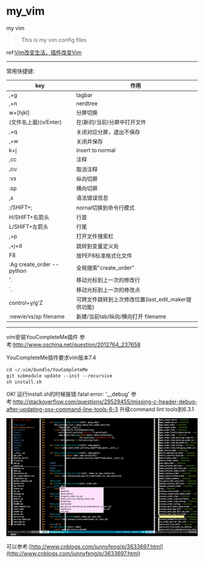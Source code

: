 # my_vim
my vim
> This is my vim config files

ref:[Vim改变生活，插件改变Vim](http://fancyseeker.com/?p=592)

----

常用快捷键:

key|作用
----|-----
,+g						    |tagbar
,+n						    |nerdtree
w+[hjkl]				    |分屏切换
(文件名上面)(v/Enter)		|在(新的/当前)分屏中打开文件
,+q					    	|关闭对应分屏，退出不保存
,+w						    |关闭并保存
k+j						    |insert to normal
,cc						    |注释
,cu						    |取消注释
:vs						    |纵向切屏
:sp						    |横向切屏
,s						    |语法错误信息
;/SHIFT+;				    |nornal切换到命令行模式
H/SHIFT+右箭头 			    |行首
L/SHIFT+左箭头			    |行尾	
,+p                         |打开文件搜索栏
,+j+d                       |跳转到变量定义处
F8                          |按PEP8标准格式化文件
:Ag create_order --python   |全局搜索"create_order"
'.                          |移动光标到上一次的修改行
`.                          |移动光标到上一次的修改点
control+y/g'Z               |可跨文件跳转到上次修改位置(last_edit_maker提供功能)
:new/e/vs/sp filename       |新建/当前tab/纵向/横向打开 filename

----

vim安装YouCompleteMe插件
参考:http://www.oschina.net/question/2012764_237658

YouCompleteMe插件要求vim版本7.4

```
cd ~/.vim/bundle/YouCompleteMe
git submodule update --init --recursive
sh install.sh
```
OK!
运行install.sh的时候报错:fatal error: '__debug'
参考:http://stackoverflow.com/questions/29529455/missing-c-header-debug-after-updating-osx-command-line-tools-6-3
升级command lint tools到6.3.1

![screen](screen.png)

可以参考:[http://www.cnblogs.com/junnyfeng/p/3633697.html](http://www.cnblogs.com/junnyfeng/p/3633697.html)
